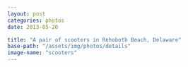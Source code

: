 ```yaml
---
layout: post
categories: photos
date: 2013-05-20

title: "A pair of scooters in Rehoboth Beach, Delaware"
base-path: "/assets/img/photos/details"
image-name: "scooters"
---
```

